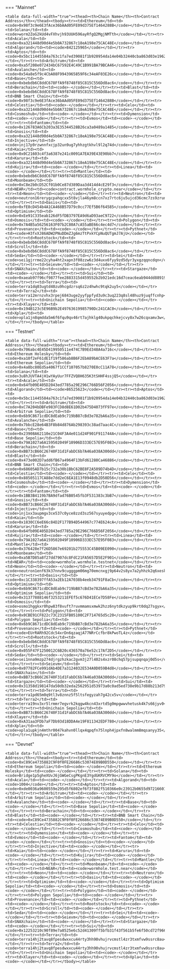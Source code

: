 <!-- The content in this file is auto-generated. Do not modify this file directly. Please see the README.md in the wormhole-mkdocs/scripts directory to learn how to update this page. -->
<!--CORE_ADDRESS-->

=== "Mainnet"

    <table data-full-width="true"><thead><th>Chain Name</th><th>Contract Address</th></thead><tbody><tr><td>Ethereum</td><td><code>0x98f3c9e6E3fAce36bAAd05FE09d375Ef1464288B</code></td></tr><tr><td>Solana</td><td><code>worm2ZoG2kUd4vFXhvjh93UUH596ayRfgQ2MgjNMTth</code></td></tr><tr><td>Acala</td><td><code>0xa321448d90d4e5b0A732867c18eA198e75CAC48E</code></td></tr><tr><td>Algorand</td><td><code>842125965</code></td></tr><tr><td>Aptos</td><td><code>0x5bc11445584a763c1fa7ed39081f1b920954da14e04b32440cba863d03e19625</code></td></tr><tr><td>Arbitrum</td><td><code>0xa5f208e072434bC67592E4C49C1B991BA79BCA46</code></td></tr><tr><td>Avalanche</td><td><code>0x54a8e5f9c4CbA08F9943965859F6c34eAF03E26c</code></td></tr><tr><td>Base</td><td><code>0xbebdb6C8ddC678FfA9f8748f85C815C556Dd8ac6</code></td></tr><tr><td>Berachain</td><td><code>-</code></td></tr><tr><td>Blast</td><td><code>0xbebdb6C8ddC678FfA9f8748f85C815C556Dd8ac6</code></td></tr><tr><td>BNB Smart Chain</td><td><code>0x98f3c9e6E3fAce36bAAd05FE09d375Ef1464288B</code></td></tr><tr><td>Celestia</td><td><code>-</code></td></tr><tr><td>Celo</td><td><code>0xa321448d90d4e5b0A732867c18eA198e75CAC48E</code></td></tr><tr><td>Cosmoshub</td><td><code>-</code></td></tr><tr><td>Dymension</td><td><code>-</code></td></tr><tr><td>Evmos</td><td><code>-</code></td></tr><tr><td>Fantom</td><td><code>0x126783A6Cb203a3E35344528B26ca3a0489a1485</code></td></tr><tr><td>Gnosis</td><td><code>0xa321448d90d4e5b0A732867c18eA198e75CAC48E</code></td></tr><tr><td>Injective</td><td><code>inj17p9rzwnnfxcjp32un9ug7yhhzgtkhvl9l2q74d</code></td></tr><tr><td>Kaia</td><td><code>0x0C21603c4f3a6387e241c0091A7EA39E43E90bb7</code></td></tr><tr><td>Karura</td><td><code>0xa321448d90d4e5b0A732867c18eA198e75CAC48E</code></td></tr><tr><td>Kujira</td><td><code>-</code></td></tr><tr><td>Linea</td><td><code>-</code></td></tr><tr><td>Mantle</td><td><code>0xbebdb6C8ddC678FfA9f8748f85C815C556Dd8ac6</code></td></tr><tr><td>Moonbeam</td><td><code>0xC8e2b0cD52Cf01b0Ce87d389Daa3d414d4cE29f3</code></td></tr><tr><td>NEAR</td><td><code>contract.wormhole_crypto.near</code></td></tr><tr><td>Neon</td><td><code>-</code></td></tr><tr><td>Neutron</td><td><code>neutron16rerygcpahqcxx5t8vjla46ym8ccn7xz7rtc6ju5ujcd36cmc7zs9zrunh</code></td></tr><tr><td>Oasis</td><td><code>0xfE8cD454b4A1CA468B57D79c0cc77Ef5B6f64585</code></td></tr><tr><td>Optimism</td><td><code>0xEe91C335eab126dF5fDB3797EA9d6aD93aeC9722</code></td></tr><tr><td>Osmosis</td><td><code>-</code></td></tr><tr><td>Polygon</td><td><code>0x7A4B5a56256163F07b2C80A7cA55aBE66c4ec4d7</code></td></tr><tr><td>Provenance</td><td><code>-</code></td></tr><tr><td>Pythnet</td><td><code>H3fxXJ86ADW2PNuDDmZJg6mzTtPxkYCpNuQUTgmJ7AjU</code></td></tr><tr><td>Rootstock</td><td><code>0xbebdb6C8ddC678FfA9f8748f85C815C556Dd8ac6</code></td></tr><tr><td>Scroll</td><td><code>0xbebdb6C8ddC678FfA9f8748f85C815C556Dd8ac6</code></td></tr><tr><td>Seda</td><td><code>-</code></td></tr><tr><td>Sei</td><td><code>sei1gjrrme22cyha4ht2xapn3f08zzw6z3d4uxx6fyy9zd5dyr3yxgzqqncdqn</code></td></tr><tr><td>Seievm</td><td><code>-</code></td></tr><tr><td>SNAXchain</td><td><code>-</code></td></tr><tr><td>Stargaze</td><td><code>-</code></td></tr><tr><td>Sui</td><td><code>0xaeab97f96cf9877fee2883315d459552b2b921edc16d7ceac6eab944dd88919c</code></td></tr><tr><td>Terra</td><td><code>terra1dq03ugtd40zu9hcgdzrsq6z2z4hwhc9tqk2uy5</code></td></tr><tr><td>Terra2</td><td><code>terra12mrnzvhx3rpej6843uge2yyfppfyd3u9c3uq223q8sl48huz9juqffcnhp</code></td></tr><tr><td>Unichain Sepolia</td><td><code>-</code></td></tr><tr><td>Xlayer</td><td><code>0x194B123c5E96B9b2E49763619985790Dc241CAC0</code></td></tr><tr><td>Xpla</td><td><code>xpla1jn8qmdda5m6f6fqu9qv46rt7ajhklg40ukpqchkejcvy8x7w26cqxamv3w</code></td></tr></tbody></table>

=== "Testnet"

    <table data-full-width="true"><thead><th>Chain Name</th><th>Contract Address</th></thead><tbody><tr><td>Ethereum</td><td><code>0x706abc4E45D419950511e474C7B9Ed348A4a716c</code></td></tr><tr><td>Ethereum Holesky</td><td><code>0xa10f2eF61dE1f19f586ab8B6F2EbA89bACE63F7a</code></td></tr><tr><td>Ethereum Sepolia</td><td><code>0x4a8bc80Ed5a4067f1CCf107057b8270E0cC11A78</code></td></tr><tr><td>Solana</td><td><code>3u8hJUVTA4jH1wYAyUur7FFZVQ8H635K3tSHHF4ssjQ5</code></td></tr><tr><td>Acala</td><td><code>0x64fb09E405D2043ed7785a29E296C766D56F2056</code></td></tr><tr><td>Algorand</td><td><code>86525623</code></td></tr><tr><td>Aptos</td><td><code>0x5bc11445584a763c1fa7ed39081f1b920954da14e04b32440cba863d03e19625</code></td></tr><tr><td>Arbitrum</td><td><code>0xC7A204bDBFe983FCD8d8E61D02b475D4073fF97e</code></td></tr><tr><td>Arbitrum Sepolia</td><td><code>0x6b9C8671cdDC8dEab9c719bB87cBd3e782bA6a35</code></td></tr><tr><td>Avalanche</td><td><code>0x7bbcE28e64B3F8b84d876Ab298393c38ad7aac4C</code></td></tr><tr><td>Base</td><td><code>0x23908A62110e21C04F3A4e011d24F901F911744A</code></td></tr><tr><td>Base Sepolia</td><td><code>0x79A1027a6A159502049F10906D333EC57E95F083</code></td></tr><tr><td>Berachain</td><td><code>0xBB73cB66C26740F31d1FabDC6b7A46a038A300dd</code></td></tr><tr><td>Blast</td><td><code>0x473e002D7add6fB67a4964F13bFd61280Ca46886</code></td></tr><tr><td>BNB Smart Chain</td><td><code>0x68605AD7b15c732a30b1BbC62BE8F2A509D74b4D</code></td></tr><tr><td>Celestia</td><td><code>-</code></td></tr><tr><td>Celo</td><td><code>0x88505117CA88e7dd2eC6EA1E13f0948db2D50D56</code></td></tr><tr><td>Cosmoshub</td><td><code>-</code></td></tr><tr><td>Dymension</td><td><code>-</code></td></tr><tr><td>Evmos</td><td><code>-</code></td></tr><tr><td>Fantom</td><td><code>0x1BB3B4119b7BA9dfad76B0545fb3F531383c3bB7</code></td></tr><tr><td>Gnosis</td><td><code>0xBB73cB66C26740F31d1FabDC6b7A46a038A300dd</code></td></tr><tr><td>Injective</td><td><code>inj1xx3aupmgv3ce537c0yce8zzd3sz567syuyedpg</code></td></tr><tr><td>Kaia</td><td><code>0x1830CC6eE66c84D2F177B94D544967c774E624cA</code></td></tr><tr><td>Karura</td><td><code>0x64fb09E405D2043ed7785a29E296C766D56F2056</code></td></tr><tr><td>Kujira</td><td><code>-</code></td></tr><tr><td>Linea</td><td><code>0x79A1027a6A159502049F10906D333EC57E95F083</code></td></tr><tr><td>Mantle</td><td><code>0x376428e7f26D5867e69201b275553C45B09EE090</code></td></tr><tr><td>Moonbeam</td><td><code>0xa5B7D85a8f27dd7907dc8FdC21FA5657D5E2F901</code></td></tr><tr><td>NEAR</td><td><code>wormhole.wormhole.testnet</code></td></tr><tr><td>Neon</td><td><code>-</code></td></tr><tr><td>Neutron</td><td><code>neutron1enf63k37nnv9cugggpm06mg70emcnxgj9p64v2s8yx7a2yhhzk2q6xesk4</code></td></tr><tr><td>Oasis</td><td><code>0xc1C338397ffA53a2Eb12A7038b4eeb34791F8aCb</code></td></tr><tr><td>Optimism</td><td><code>0x6b9C8671cdDC8dEab9c719bB87cBd3e782bA6a35</code></td></tr><tr><td>Optimism Sepolia</td><td><code>0x31377888146f3253211EFEf5c676D41ECe7D58Fe</code></td></tr><tr><td>Osmosis</td><td><code>osmo1hggkxr0hpw83f8vuft7ruvmmamsxmwk2hzz6nytdkzyup9krt0dq27sgyx</code></td></tr><tr><td>Polygon</td><td><code>0x0CBE91CF822c73C2315FB05100C2F714765d5c20</code></td></tr><tr><td>Polygon Sepolia</td><td><code>0x6b9C8671cdDC8dEab9c719bB87cBd3e782bA6a35</code></td></tr><tr><td>Provenance</td><td><code>-</code></td></tr><tr><td>Pythnet</td><td><code>EUrRARh92Cdc54xrDn6qzaqjA77NRrCcfbr8kPwoTL4z</code></td></tr><tr><td>Rootstock</td><td><code>0xbebdb6C8ddC678FfA9f8748f85C815C556Dd8ac6</code></td></tr><tr><td>Scroll</td><td><code>0x055F47F1250012C6B20c436570a76e52c17Af2D5</code></td></tr><tr><td>Seda</td><td><code>-</code></td></tr><tr><td>Sei</td><td><code>sei1nna9mzp274djrgzhzkac2gvm3j27l402s4xzr08chq57pjsupqnqaj0d5s</code></td></tr><tr><td>Seievm</td><td><code>0x07782FCe991dAb4DE7a3124032E534A0D059B4d8</code></td></tr><tr><td>SNAXchain</td><td><code>0xBB73cB66C26740F31d1FabDC6b7A46a038A300dd</code></td></tr><tr><td>Stargaze</td><td><code>-</code></td></tr><tr><td>Sui</td><td><code>0x31358d198147da50db32eda2562951d53973a0c0ad5ed738e9b17d88b213d790</code></td></tr><tr><td>Terra</td><td><code>terra1pd65m0q9tl3v8znnz5f5ltsfegyzah7g42cx5v</code></td></tr><tr><td>Terra2</td><td><code>terra19nv3xr5lrmmr7egvrk2kqgw4kcn43xrtd5g0mpgwwvhetusk4k7s66jyv0</code></td></tr><tr><td>Unichain Sepolia</td><td><code>0xBB73cB66C26740F31d1FabDC6b7A46a038A300dd</code></td></tr><tr><td>Xlayer</td><td><code>0xA31aa3FDb7aF7Db93d18DDA4e19F811342EDF780</code></td></tr><tr><td>Xpla</td><td><code>xpla1upkjn4mthr0047kahvn0llqx4qpqfn75lnph4jpxfn8walmm8mqsanyy35</code></td></tr></tbody></table>

=== "Devnet"

    <table data-full-width="true"><thead><th>Chain Name</th><th>Contract Address</th></thead><tbody><tr><td>Ethereum</td><td><code>0xC89Ce4735882C9F0f0FE26686c53074E09B0D550</code></td></tr><tr><td>Ethereum Sepolia</td><td><code>-</code></td></tr><tr><td>Ethereum Holesky</td><td><code>-</code></td></tr><tr><td>Solana</td><td><code>Bridge1p5gheXUvJ6jGWGeCsgPKgnE3YgdGKRVCMY9o</code></td></tr><tr><td>Acala</td><td><code>-</code></td></tr><tr><td>Algorand</td><td><code>1004</code></td></tr><tr><td>Aptos</td><td><code>0xde0036a9600559e295d5f6802ef6f3f802f510366e0c23912b0655d972166017</code></td></tr><tr><td>Arbitrum</td><td><code>-</code></td></tr><tr><td>Arbitrum Sepolia</td><td><code>-</code></td></tr><tr><td>Avalanche</td><td><code>-</code></td></tr><tr><td>Base</td><td><code>-</code></td></tr><tr><td>Base Sepolia</td><td><code>-</code></td></tr><tr><td>Berachain</td><td><code>-</code></td></tr><tr><td>Blast</td><td><code>-</code></td></tr><tr><td>BNB Smart Chain</td><td><code>0xC89Ce4735882C9F0f0FE26686c53074E09B0D550</code></td></tr><tr><td>Celestia</td><td><code>-</code></td></tr><tr><td>Celo</td><td><code>-</code></td></tr><tr><td>Cosmoshub</td><td><code>-</code></td></tr><tr><td>Dymension</td><td><code>-</code></td></tr><tr><td>Evmos</td><td><code>-</code></td></tr><tr><td>Fantom</td><td><code>-</code></td></tr><tr><td>Gnosis</td><td><code>-</code></td></tr><tr><td>Injective</td><td><code>-</code></td></tr><tr><td>Kaia</td><td><code>-</code></td></tr><tr><td>Karura</td><td><code>-</code></td></tr><tr><td>Kujira</td><td><code>-</code></td></tr><tr><td>Linea</td><td><code>-</code></td></tr><tr><td>Mantle</td><td><code>-</code></td></tr><tr><td>Moonbeam</td><td><code>-</code></td></tr><tr><td>NEAR</td><td><code>wormhole.test.near</code></td></tr><tr><td>Neon</td><td><code>-</code></td></tr><tr><td>Neutron</td><td><code>-</code></td></tr><tr><td>Oasis</td><td><code>-</code></td></tr><tr><td>Optimism</td><td><code>-</code></td></tr><tr><td>Optimism Sepolia</td><td><code>-</code></td></tr><tr><td>Osmosis</td><td><code>-</code></td></tr><tr><td>Polygon</td><td><code>-</code></td></tr><tr><td>Polygon Sepolia</td><td><code>-</code></td></tr><tr><td>Provenance</td><td><code>-</code></td></tr><tr><td>Pythnet</td><td><code>-</code></td></tr><tr><td>Rootstock</td><td><code>-</code></td></tr><tr><td>Scroll</td><td><code>-</code></td></tr><tr><td>Seda</td><td><code>-</code></td></tr><tr><td>Sei</td><td><code>-</code></td></tr><tr><td>Seievm</td><td><code>-</code></td></tr><tr><td>SNAXchain</td><td><code>-</code></td></tr><tr><td>Stargaze</td><td><code>-</code></td></tr><tr><td>Sui</td><td><code>0x12253210c90f89e7a8525e6c52d41309ff5bfb31f43f561b5fe6f50cd72f9668</code></td></tr><tr><td>Terra</td><td><code>terra14hj2tavq8fpesdwxxcu44rty3hh90vhujrvcmstl4zr3txmfvw9ssrc8au</code></td></tr><tr><td>Terra2</td><td><code>terra14hj2tavq8fpesdwxxcu44rty3hh90vhujrvcmstl4zr3txmfvw9ssrc8au</code></td></tr><tr><td>Unichain Sepolia</td><td><code>-</code></td></tr><tr><td>Xlayer</td><td><code>-</code></td></tr><tr><td>Xpla</td><td><code>-</code></td></tr></tbody></table>

<!--CORE_ADDRESS-->
